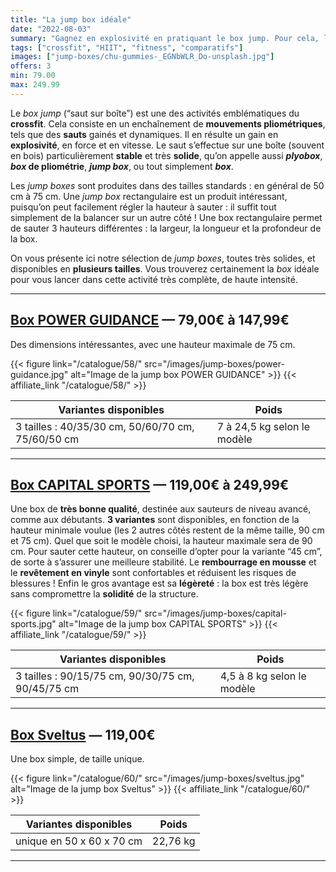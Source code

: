 ```yaml
---
title: "La jump box idéale"
date: "2022-08-03"
summary: "Gagnez en explosivité en pratiquant le box jump. Pour cela, l'achat d'un box de plyométrie suffit !"
tags: ["crossfit", "HIIT", "fitness", "comparatifs"]
images: ["jump-boxes/chu-gummies-_EGNbWLR_Do-unsplash.jpg"]
offers: 3
min: 79.00
max: 249.99
---
```

Le *box jump* (“saut sur boîte”) est une des activités emblématiques du
**crossfit**. Cela consiste en un enchaînement de **mouvements pliométriques**,
tels que des **sauts** gainés et dynamiques. Il en résulte un gain en
**explosivité**, en force et en vitesse. Le saut s’effectue sur une boîte
(souvent en bois) particulièrement **stable** et très **solide**, qu’on appelle
aussi ***plyobox***, ***box* de pliométrie**, ***jump box***, ou tout simplement ***box***.

Les *jump boxes* sont produites dans des tailles standards : en général
de 50 cm à 75 cm. Une *jump box* rectangulaire est un produit intéressant,
puisqu’on peut facilement régler la hauteur à sauter : il suffit tout
simplement de la balancer sur un autre côté !  Une box rectangulaire
permet de sauter 3 hauteurs différentes : la largeur, la longueur et
la profondeur de la box.

On vous présente ici notre sélection de *jump boxes*, toutes très solides,
et disponibles en **plusieurs tailles**. Vous trouverez certainement la *box*
idéale pour vous lancer dans cette activité très complète, de haute
intensité.

---
## [Box POWER GUIDANCE](/catalogue/58/) — 79,00€ à 147,99€

Des dimensions intéressantes, avec une hauteur maximale de 75 cm.

{{< figure link="/catalogue/58/" src="/images/jump-boxes/power-guidance.jpg" alt="Image de la jump box POWER GUIDANCE" >}}
{{< affiliate_link "/catalogue/58/" >}}

| Variantes disponibles                              |    Poids                     |
| -------                                            | --------------               |
| 3 tailles : 40/35/30 cm, 50/60/70 cm, 75/60/50 cm  | 7 à 24,5 kg selon le modèle  |
---
## [Box CAPITAL SPORTS](/catalogue/59/) — 119,00€ à 249,99€

Une box de **très bonne qualité**, destinée aux sauteurs de niveau avancé,
comme aux débutants. **3 variantes** sont disponibles, en fonction de la
hauteur minimale voulue (les 2 autres côtés restent de la même taille,
90 cm et 75 cm).
Quel que soit le modèle choisi, la hauteur maximale sera de 90 cm. Pour
sauter cette hauteur, on conseille d’opter pour la variante “45 cm”,
de sorte à s’assurer une meilleure stabilité. Le **rembourrage en mousse**
et le **revêtement en vinyle** sont confortables et réduisent les risques
de blessures ! Enfin le gros avantage est sa **légèreté** : la box est
très légère sans compromettre la **solidité** de la structure.


{{< figure link="/catalogue/59/" src="/images/jump-boxes/capital-sports.jpg" alt="Image de la jump box CAPITAL SPORTS" >}}
{{< affiliate_link "/catalogue/59/" >}}

| Variantes disponibles                              |    Poids                     |
| -------                                            | --------------               |
| 3 tailles : 90/15/75 cm, 90/30/75 cm, 90/45/75 cm  | 4,5 à 8 kg selon le modèle   |
---
## [Box Sveltus](/catalogue/60/) — 119,00€

Une box simple, de taille unique.

{{< figure link="/catalogue/60/" src="/images/jump-boxes/sveltus.jpg" alt="Image de la jump box Sveltus" >}}
{{< affiliate_link "/catalogue/60/" >}}

| Variantes disponibles      |    Poids         |
| -------                    | --------------   |
| unique en 50 x 60 x 70 cm  |  22,76 kg        |
---
